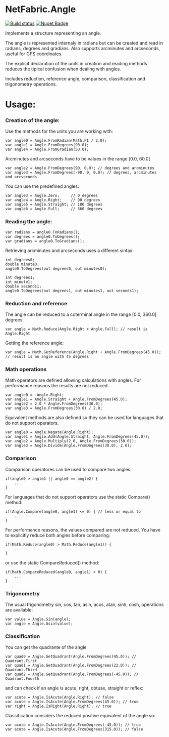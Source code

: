 NetFabric.Angle
===============

[![Build status](https://ci.appveyor.com/api/projects/status/6lfc5ymh0wip5msi?svg=true)](https://ci.appveyor.com/project/AntaoAlmada/netfabric-angle/) [![Nuget Badge](https://buildstats.info/nuget/NetFabric.Angle)](https://www.nuget.org/packages/NetFabric.Angle/)

Implements a structure representing an angle.

The angle is represented internaly in radians but can be created and read in radians, degrees and gradians. Also supports arcminutes and arcseconds, useful for GPS coordinates.

The explicit declaration of the units in creation and reading methods reduces the tipical confusion when dealing with angles.

Includes reduction, reference angle, comparison, classification and trigonometry operations. 

# Usage:

### Creation of the angle:

Use the methods for the units you are working with:
    
    var angle0 = Angle.FromRadian(Math.PI / 2.0);
    var angle1 = Angle.FromDegrees(90.0);
    var angle4 = Angle.FromGradian(50.0);

Arcminutes and arcseconds have to be values in the range [0.0, 60.0[

    var angle2 = Angle.FromDegrees(90, 0.0); // degrees and arcminutes
    var angle3 = Angle.FromDegrees(-90, 0, 0.0); // degrees, arcminutes and arcseconds

You can use the predefined angles:

    var angle3 = Angle.Zero;     // 0 degrees
    var angle4 = Angle.Right;    // 90 degrees
    var angle5 = Angle.Straight; // 180 degrees
    var angle6 = Angle.Full;     // 360 degrees

### Reading the angle:

    var radians = angle0.ToRadians();
    var degrees = angle0.ToDegrees();
    var gradians = angle0.ToGradians();
    
Retrieving arcminutes and arcseconds uses a different sintax:
    
    int degrees0;
    double minute0;
    angle0.ToDegrees(out degrees0, out minutes0);
    
    int degrees1;
    int minute1;
    double seconds1;
    angle0.ToDegrees(out degrees1, out minutes1, out seconds1);

### Reduction and reference

The angle can be reduced to a coterminal angle in the range [0.0, 360.0[ degrees:
    
    var angle = Math.Reduce(Angle.Right + Angle.Full); // result is Angle.Right
    
Getting the reference angle:

    var angle = Math.GetReference(Angle.Right + Angle.FromDegrees(45.0)); // result is an angle with 45 degrees
    
### Math operations

Math operators are defined allowing calculations with angles. For performance reasons the results are not reduced.
    
    var angle0 = -Angle.Right; 
    var angle1 = Angle.Straight + Angle.FromDegrees(45.0);
    var angle2 = 2.0 * Angle.FromDegrees(30.0);
    var angle3 = Angle.FromDegrees(30.0) / 2.0;
    
Equivalent methods are also defined so they can be used for languages that do not support operators.

    var angle0 = Angle.Negate(Angle.Right); 
    var angle1 = Angle.Add(Angle.Straight, Angle.FromDegrees(45.0));
    var angle2 = Angle.Multiply(2.0, Angle.FromDegrees(30.0));
    var angle3 = Angle.Divide(Angle.FromDegrees(30.0), 2.0);
    
### Comparison

Comparison operatores can be used to compare two angles:
    
    if(angle0 > angle1 || angle0 == angle2) {
        ...
    }
    
For languages that do not support operators use the static Compare() method:
    
    if(Angle.Compare(angle0, angle1) <= 0) { // less or equal to
        ...
    }
    
For performance reasons, the values compared are not reduced. You have to explicitly reduce both angles before comparing:
    
    if(Math.Reduce(angle0) > Math.Reduce(angle1)) {
        ...
    }
    
or use the static CompareReduced() method:

    if(Math.CompareReduced(angle0, angle1) > 0) {
        ...
    }

### Trigonometry

The usual trigonometry sin, cos, tan, asin, acos, atan, sinh, cosh,  operations are available:

    var value = Angle.Sin(angle);
    var angle = Angle.Asin(value);

### Classification

You can get the quadrante of the angle

    var quad0 = Angle.GetQuadrant(Angle.FromDegrees(45.0)); // Quadrant.First
    var quad1 = Angle.GetQuadrant(Angle.FromDegrees(22.0)); // Quadrant.Third
    var quad2 = Angle.GetQuadrant(Angle.FromDegrees(-45.0)); // Quadrant.Fourth

and can check if an angle is acute, right, obtuse, straight or reflex:

    var acute = Angle.IsAcute(Angle.Right); // false
    var acute = Angle.IsAcute(Angle.FromDegrees(45.0)); // true
    var right = Angle.IsRight(Angle.Right); // true
    
Classification considers the reduced positive equivalent of the angle so:

    var acute = Angle.IsAcute(Angle.FromDegrees(-45.0)); // true
    var acute = Angle.IsAcute(Angle.FromDegrees(315.0)); // false
